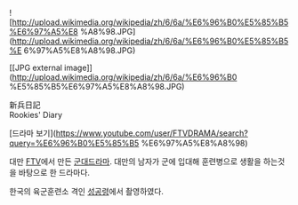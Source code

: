 ![http://upload.wikimedia.org/wikipedia/zh/6/6a/%E6%96%B0%E5%85%B5%E6%97%A5%E8
%A8%98.JPG](http://upload.wikimedia.org/wikipedia/zh/6/6a/%E6%96%B0%E5%85%B5%E
6%97%A5%E8%A8%98.JPG)

[[JPG external image]](http://upload.wikimedia.org/wikipedia/zh/6/6a/%E6%96%B0
%E5%85%B5%E6%97%A5%E8%A8%98.JPG)

新兵日記  
Rookies' Diary

[드라마 보기](https://www.youtube.com/user/FTVDRAMA/search?query=%E6%96%B0%E5%85%B5
%E6%97%A5%E8%A8%98)

대만 [FTV](%EB%AF%BC%EA%B0%84%EC%A0%84%EB%AF%BC%20%ED%85%94%EB%A0%88%EB%B9%84%EC%A0%84.md)에서 만든 [군대드라마](%EA%B5%B0%EB%8C%80%20%EB%93%9C%EB%9D%BC%EB%A7%88.md). 대만의 남자가 군에 입대해
훈련병으로 생활을 하는것을 바탕으로 한 드라마다.

한국의 육군훈련소 격인 [성공령](%EC%84%B1%EA%B3%B5%EB%A0%B9.md)에서 촬영하였다.

